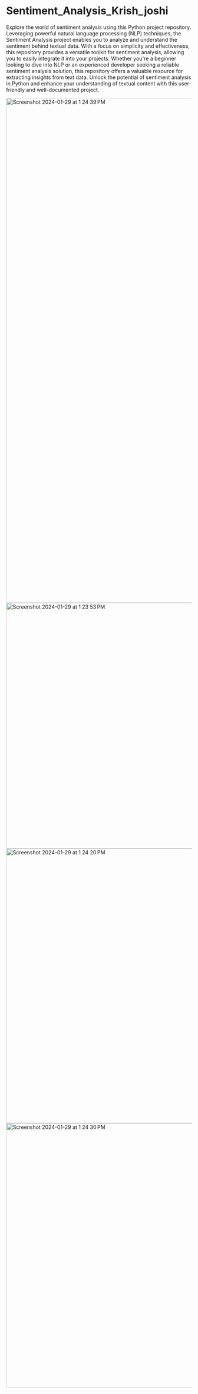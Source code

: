 # Sentiment_Analysis_Krish_joshi
<p>Explore the world of sentiment analysis using this Python project repository. Leveraging powerful natural language processing (NLP) techniques, the Sentiment Analysis project enables you to analyze and understand the sentiment behind textual data. With a focus on simplicity and effectiveness, this repository provides a versatile toolkit for sentiment analysis, allowing you to easily integrate it into your projects. Whether you're a beginner looking to dive into NLP or an experienced developer seeking a reliable sentiment analysis solution, this repository offers a valuable resource for extracting insights from text data. Unlock the potential of sentiment analysis in Python and enhance your understanding of textual content with this user-friendly and well-documented project.
</p>
<img width="1371" alt="Screenshot 2024-01-29 at 1 24 39 PM" src="https://github.com/Krish18Joshi/Sentiment_Analysis_Krish_joshi/assets/99706585/da960c29-5e36-4e27-b7cd-52627ee812ba">
<img width="667" alt="Screenshot 2024-01-29 at 1 23 53 PM" src="https://github.com/Krish18Joshi/Sentiment_Analysis_Krish_joshi/assets/99706585/beb0cfd8-ca5c-4f52-a3ed-9ddebd1b6fd7">
<img width="746" alt="Screenshot 2024-01-29 at 1 24 20 PM" src="https://github.com/Krish18Joshi/Sentiment_Analysis_Krish_joshi/assets/99706585/6c9497d1-cf0f-4dc3-90d6-691923669ce4">
<img width="719" alt="Screenshot 2024-01-29 at 1 24 30 PM" src="https://github.com/Krish18Joshi/Sentiment_Analysis_Krish_joshi/assets/99706585/f9352fa8-75dd-409f-8300-caec857f142a">
